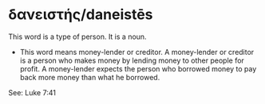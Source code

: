 # δανειστής/daneistēs
This word is a type of person. It is a noun. 

* This word means money-lender or creditor. A money-lender or creditor is a person who makes money by lending money to other people for profit. A money-lender expects the person who borrowed money to pay back more money than what he borrowed.

See: Luke 7:41

